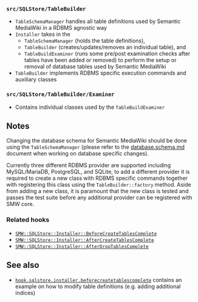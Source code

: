 ### `src/SQLStore/TableBuilder`

- `TableSchemaManager` handles all table definitions used by Semantic MediaWiki in a RDBMS agnostic way
- `Installer` takes in the
  - `TableSchemaManager` (holds the table definitions),
  - `TableBuilder` (creates/updates/removes an individual table), and
  - `TableBuildExaminer` (runs some pre/post examination checks after tables have been added or removed) to perform the setup or removal of database tables used by Semantic MediaWiki
- `TableBuilder` implements RDBMS specific execution commands and auxiliary classes

### `src/SQLStore/TableBuilder/Examiner`

- Contains individual classes used by the `TableBuildExaminer`

## Notes

Changing the database schema for Semantic MediaWiki should be done using the `TableSchemaManager` (please refer to the [database.schema.md](https://github.com/SemanticMediaWiki/SemanticMediaWiki/blob/master/docs/architecture/database.schema.md) document when working on database specific changes).

Currently three different RDBMS provider are supported including MySQL/MariaDB, PostgreSQL, and SQLite, to add a different provider it is required to create a new class with RDBMS specific commands together with registering this class using the `TableBuilder::factory` method. Aside from adding a new class, it is paramount that the new class is tested and passes the test suite before any additional provider can be registered with SMW core.

### Related hooks

- [`SMW::SQLStore::Installer::BeforeCreateTablesComplete`](https://github.com/SemanticMediaWiki/SemanticMediaWiki/blob/master/docs/technical/hooks/hook.sqlstore.installer.beforecreatetablescomplete.md)
- [`SMW::SQLStore::Installer::AfterCreateTablesComplete`](https://github.com/SemanticMediaWiki/SemanticMediaWiki/blob/master/docs/technical/hooks/hook.sqlstore.installer.aftercreatetablescomplete.md)
- [`SMW::SQLStore::Installer::AfterDropTablesComplete`](https://github.com/SemanticMediaWiki/SemanticMediaWiki/blob/master/docs/technical/hooks/hook.sqlstore.installer.afterdroptablescomplete.md)

## See also

- [`hook.sqlstore.installer.beforecreatetablescomplete`](https://github.com/SemanticMediaWiki/SemanticMediaWiki/blob/master/docs/examples/hook.sqlstore.installer.beforecreatetablescomplete.md) contains an example on how to modify table definitions (e.g. adding additional indices)

